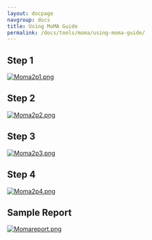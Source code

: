 ```yaml
---
layout: docpage
navgroup: docs
title: Using MoMA Guide
permalink: /docs/tools/moma/using-moma-guide/
---
```


Step 1
------

[![Moma2p1.png]({{site.github.url}}/old_site/images/5/53/Moma2p1.png)]({{site.github.url}}/old_site/images/5/53/Moma2p1.png)

Step 2
------

[![Moma2p2.png]({{site.github.url}}/old_site/images/6/63/Moma2p2.png)]({{site.github.url}}/old_site/images/6/63/Moma2p2.png)

Step 3
------

[![Moma2p3.png]({{site.github.url}}/old_site/images/4/44/Moma2p3.png)]({{site.github.url}}/old_site/images/4/44/Moma2p3.png)

Step 4
------

[![Moma2p4.png]({{site.github.url}}/old_site/images/6/60/Moma2p4.png)]({{site.github.url}}/old_site/images/6/60/Moma2p4.png)

Sample Report
-------------

[![Momareport.png]({{site.github.url}}/old_site/images/a/af/Momareport.png)]({{site.github.url}}/old_site/images/a/af/Momareport.png)

